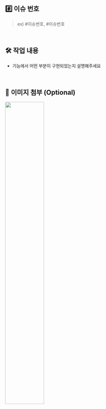 ## #️⃣ 이슈 번호

> ex) #이슈번호, #이슈번호

<br>

## 🛠️ 작업 내용

- 기능에서 어떤 부분이 구현되었는지 설명해주세요

<br>

## 📸 이미지 첨부 (Optional)

<img src="파일주소" width="50%" height="50%"/>
